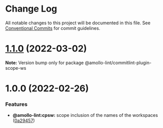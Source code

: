 # Change Log

All notable changes to this project will be documented in this file.
See [Conventional Commits](https://conventionalcommits.org) for commit guidelines.

# [1.1.0](https://github.com/amollo-ui/amollo-lint/compare/@amollo-lint/commitlint-plugin-scope-ws@1.0.0...@amollo-lint/commitlint-plugin-scope-ws@1.1.0) (2022-03-02)

**Note:** Version bump only for package @amollo-lint/commitlint-plugin-scope-ws





# 1.0.0 (2022-02-26)


### Features

* **@amollo-lint:cpsw:** scope inclusion of the names of the workspaces ([0a29457](https://github.com/amollo-ui/amollo-lint/commit/0a29457d000d4415e8368a7703bce9276cef31d1))
